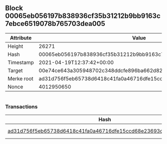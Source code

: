 ## Block 00065eb056197b838936cf35b31212b9bb9163c7ebce6519078b765703dea005

Attribute | Value
--- | ---
Height | 26271
Hash | 00065eb056197b838936cf35b31212b9bb9163c7ebce6519078b765703dea005
Timestamp | 2021-04-19T12:37:42+00:00
Target | 00e74ce643a305948702c348ddcfe896ba662d82c1a228faf4ad12250f07334e
Merke root | ad31d756f5eb65738d6418c41fa0a46716dfe15ccd68e23693d60f908eee6ea9
Nonce | 4012950650

```

```

### Transactions

Hash | Amount
--- | ---
[ad31d756f5eb65738d6418c41fa0a46716dfe15ccd68e23693d60f908eee6ea9](ad31d756f5eb65738d6418c41fa0a46716dfe15ccd68e23693d60f908eee6ea9.md) | 10.00000000 SKEPTI 
